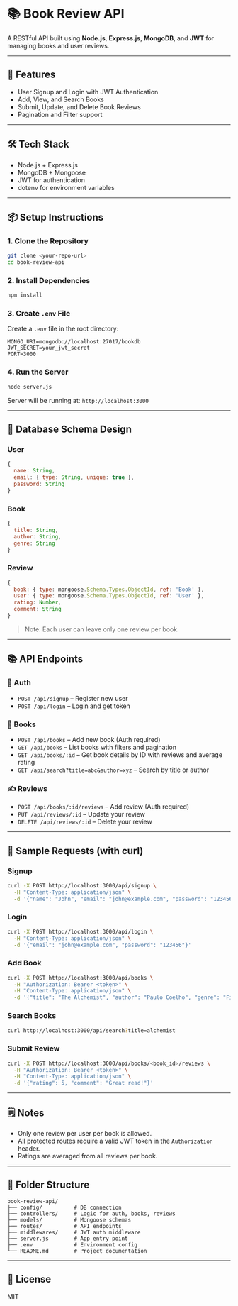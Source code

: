 # 📚 Book Review API

A RESTful API built using **Node.js**, **Express.js**, **MongoDB**, and **JWT** for managing books and user reviews.

---

## 🚀 Features
- User Signup and Login with JWT Authentication
- Add, View, and Search Books
- Submit, Update, and Delete Book Reviews
- Pagination and Filter support

---

## 🛠️ Tech Stack
- Node.js + Express.js
- MongoDB + Mongoose
- JWT for authentication
- dotenv for environment variables

---

## 📦 Setup Instructions

### 1. Clone the Repository
```bash
git clone <your-repo-url>
cd book-review-api
```

### 2. Install Dependencies
```bash
npm install
```

### 3. Create `.env` File
Create a `.env` file in the root directory:
```env
MONGO_URI=mongodb://localhost:27017/bookdb
JWT_SECRET=your_jwt_secret
PORT=3000
```

### 4. Run the Server
```bash
node server.js
```

Server will be running at: `http://localhost:3000`

---

## 🧩 Database Schema Design

### User
```js
{
  name: String,
  email: { type: String, unique: true },
  password: String
}
```

### Book
```js
{
  title: String,
  author: String,
  genre: String
}
```

### Review
```js
{
  book: { type: mongoose.Schema.Types.ObjectId, ref: 'Book' },
  user: { type: mongoose.Schema.Types.ObjectId, ref: 'User' },
  rating: Number,
  comment: String
}
```

> Note: Each user can leave only one review per book.

---

## 📚 API Endpoints

### 🔐 Auth
- `POST /api/signup` – Register new user
- `POST /api/login` – Login and get token

### 📘 Books
- `POST /api/books` – Add new book (Auth required)
- `GET /api/books` – List books with filters and pagination
- `GET /api/books/:id` – Get book details by ID with reviews and average rating
- `GET /api/search?title=abc&author=xyz` – Search by title or author

### ✍️ Reviews
- `POST /api/books/:id/reviews` – Add review (Auth required)
- `PUT /api/reviews/:id` – Update your review
- `DELETE /api/reviews/:id` – Delete your review

---

## 🧠 Sample Requests (with curl)

### Signup
```bash
curl -X POST http://localhost:3000/api/signup \
  -H "Content-Type: application/json" \
  -d '{"name": "John", "email": "john@example.com", "password": "123456"}'
```

### Login
```bash
curl -X POST http://localhost:3000/api/login \
  -H "Content-Type: application/json" \
  -d '{"email": "john@example.com", "password": "123456"}'
```

### Add Book
```bash
curl -X POST http://localhost:3000/api/books \
  -H "Authorization: Bearer <token>" \
  -H "Content-Type: application/json" \
  -d '{"title": "The Alchemist", "author": "Paulo Coelho", "genre": "Fiction"}'
```

### Search Books
```bash
curl http://localhost:3000/api/search?title=alchemist
```

### Submit Review
```bash
curl -X POST http://localhost:3000/api/books/<book_id>/reviews \
  -H "Authorization: Bearer <token>" \
  -H "Content-Type: application/json" \
  -d '{"rating": 5, "comment": "Great read!"}'
```

---

## 🗒️ Notes
- Only one review per user per book is allowed.
- All protected routes require a valid JWT token in the `Authorization` header.
- Ratings are averaged from all reviews per book.

---

## 🧰 Folder Structure
```
book-review-api/
├── config/          # DB connection
├── controllers/     # Logic for auth, books, reviews
├── models/          # Mongoose schemas
├── routes/          # API endpoints
├── middlewares/     # JWT auth middleware
├── server.js        # App entry point
├── .env             # Environment config
└── README.md        # Project documentation
```

---

## 📄 License
MIT
